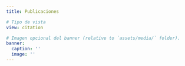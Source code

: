 ```yaml
---
title: Publicaciones

# Tipo de vista
view: citation

# Imagen opcional del banner (relative to `assets/media/` folder).
banner:
  caption: ''
  image: ''
---
```

